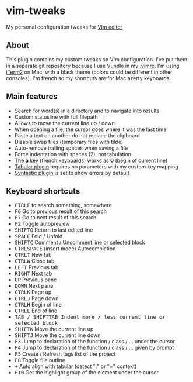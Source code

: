 # vim-tweaks
My personal configuration tweaks for [VIm editor](http://www.vim.org)

## About
This plugin contains my custom tweaks on VIm configuration. I've put them in a separate git repository because I use [Vundle](http://github.com/gmarik/vundle) in my [.vimrc](https://github.com/webastien/vim). I'm using [iTerm2](http://iterm2.com) on Mac, with a black theme (colors could be different in other consoles). I'm french so my shortcuts are for Mac azerty keyboards.

## Main features
* Search for word(s) in a directory and to navigate into results
* Custom statusline with full filepath
* Allows to move the current line up / down
* When opening a file, the cursor goes where it was the last time
* Paste a text on another do not replace the clipboard
* Disable swap files (temporary files with tilde)
* Auto-remove trailing spaces when saving a file
* Force indentation with spaces (2), not tabulation
* The **à** key (french keyboards) works as **0** (begin of current line)
* [Tabular plugin](https://github.com/godlygeek/tabular) requires no parameters with my custom key mapping
* [Syntastic plugin](https://github.com/scrooloose/syntastic) is set to show errors by default

## Keyboard shortcuts
* <kbd>CTRL</kbd><kbd>F</kbd> to search something, somewhere
* <kbd>F6</kbd> Go to previous result of this search
* <kbd>F7</kbd> Go to next result of this search
* <kbd>F2</kbd> Toggle autopreview
* <kbd>SHIFT</kbd><kbd>Q</kbd> Return to last edited line
* <kbd>SPACE</kbd> Fold / Unfold
* <kbd>SHIFT</kbd><kbd>C</kbd> Comment / Uncomment line or selected block
* <kbd>CTRL</kbd><kbd>SPACE</kbd> (insert mode) Autocompletion
* <kbd>CTRL</kbd><kbd>T</kbd> New tab
* <kbd>CTRL</kbd><kbd>W</kbd> Close tab
* <kbd>LEFT</kbd> Previous tab
* <kbd>RIGHT</kbd> Next tab
* <kbd>UP</kbd> Previous pane
* <kbd>DOWN</kbd> Next pane
* <kbd>CTRL</kbd><kbd>K</kbd> Page up
* <kbd>CTRL</kbd><kbd>J</kbd> Page down
* <kbd>CTRL</kbd><kbd>H</kbd> Begin of line
* <kbd>CTRL</kbd><kbd>L</kbd> End of line
* <kbd>TAB<kbd> / <kbd>SHIFT</kbd><kbd>TAB</kbd> Indent more / less current line or selected block
* <kbd>SHIFT</kbd><kbd>K</kbd> Move the current line up
* <kbd>SHIFT</kbd><kbd>J</kbd> Move the current line down
* <kbd>F3</kbd> Jump to declaration of the function / class / ... under the cursor
* <kbd>F4</kbd> Jump to declaration of the function / class / ... given by prompt
* <kbd>F5</kbd> Create / Refresh tags list of the project
* <kbd>F8</kbd> Toggle file outline
* <kbd>+</kbd> Auto align with tabular (detect ":" or "=" context)
* <kbd>F10</kbd> Get the highlight group of the element under the cursor

